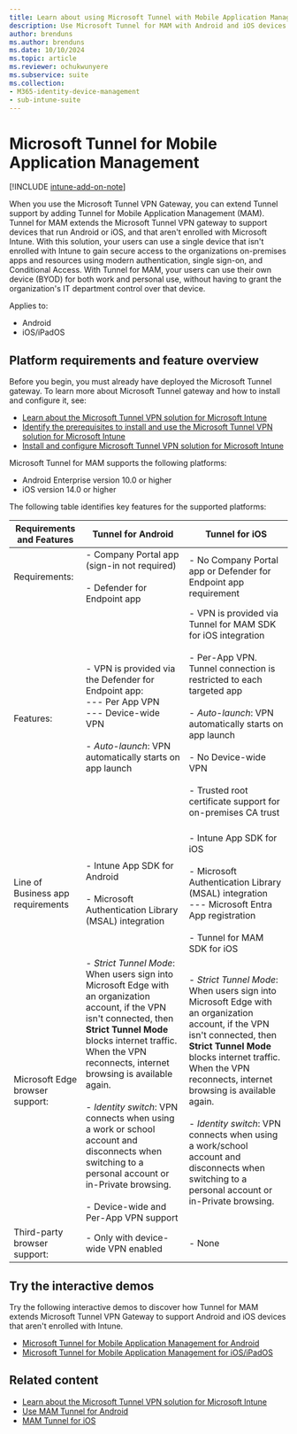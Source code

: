 ```yaml
---
title: Learn about using Microsoft Tunnel with Mobile Application Management
description: Use Microsoft Tunnel for MAM with Android and iOS devices. Tunnel for MAM expands access to your organizational resources for devices that aren't or can't enroll with Microsoft Intune.
author: brenduns
ms.author: brenduns
ms.date: 10/10/2024
ms.topic: article
ms.reviewer: ochukwunyere
ms.subservice: suite
ms.collection:
- M365-identity-device-management
- sub-intune-suite
---
```


# Microsoft Tunnel for Mobile Application Management

[!INCLUDE [intune-add-on-note](../includes/intune-plan2-suite-note.md)]

When you use the Microsoft Tunnel VPN Gateway, you can extend Tunnel support by adding Tunnel for Mobile Application Management (MAM). Tunnel for MAM extends the Microsoft Tunnel VPN gateway to support devices that run Android or iOS, and that aren't enrolled with Microsoft Intune. With this solution, your users can use a single device that isn't enrolled with Intune to gain secure access to the organizations on-premises apps and resources using modern authentication, single sign-on, and Conditional Access. With Tunnel for MAM, your users can use their own device (BYOD) for both work and personal use, without having to grant the organization's IT department control over that device.

Applies to:

- Android
- iOS/iPadOS

## Platform requirements and feature overview

Before you begin, you must already have deployed the Microsoft Tunnel gateway. To learn more about Microsoft Tunnel gateway and how to install and configure it, see:

- [Learn about the Microsoft Tunnel VPN solution for Microsoft Intune](../protect/microsoft-tunnel-overview.md)
- [Identify the prerequisites to install and use the Microsoft Tunnel VPN solution for Microsoft Intune](../protect/microsoft-tunnel-prerequisites.md)
- [Install and configure Microsoft Tunnel VPN solution for Microsoft Intune](../protect/microsoft-tunnel-configure.md)

Microsoft Tunnel for MAM supports the following platforms:

- Android Enterprise version 10.0 or higher
- iOS version 14.0 or higher

The following table identifies key features for the supported platforms:

| Requirements and Features        |Tunnel for Android     | Tunnel for iOS           |
|------------------|-----------------------|--------------------------|
| Requirements:    | - Company Portal app (sign-in not required)</br></br> - Defender for Endpoint app     | - No Company Portal app or Defender for Endpoint app requirement   |
| Features:        | - VPN is provided via the Defender for Endpoint app: </br> --- Per App VPN </br> --- Device-wide VPN </br></br> - *Auto-launch*: VPN automatically starts on app launch   | - VPN is provided via Tunnel for MAM SDK for iOS integration </br></br> - Per-App VPN. Tunnel connection is restricted to each targeted app </br></br> - *Auto-launch*: VPN automatically starts on app launch </br></br>   -  No Device-wide VPN </br></br> - Trusted root certificate support for on-premises CA trust </br></br>  |
| Line of Business app requirements| - Intune App SDK for Android </br></br> - Microsoft Authentication Library (MSAL) integration  | - Intune App SDK for iOS  </br></br> - Microsoft Authentication Library (MSAL) integration </br> --- Microsoft Entra App registration </br></br> - Tunnel for MAM SDK for iOS    |
| Microsoft Edge browser support:| - *Strict Tunnel Mode*: When users sign into Microsoft Edge with an organization account, if the VPN isn't connected, then **Strict Tunnel Mode** blocks internet traffic. When the VPN reconnects, internet browsing is available again. </br></br> - *Identity switch*: VPN connects when using a work or school account and disconnects when switching to a personal account or in-Private browsing. </br></br> - Device-wide and Per-App VPN support  | - *Strict Tunnel Mode*: When users sign into Microsoft Edge with an organization account, if the VPN isn't connected, then **Strict Tunnel Mode** blocks internet traffic. When the VPN reconnects, internet browsing is available again. </br></br> - *Identity switch*: VPN connects when using a work/school account and disconnects when switching to a personal account or in-Private browsing.   |
| Third-party browser support:     | - Only with device-wide VPN enabled  | - None  |

## Try the interactive demos

Try the following interactive demos to discover how Tunnel for MAM extends Microsoft Tunnel VPN Gateway to support Android and iOS devices that aren't enrolled with Intune.

- [Microsoft Tunnel for Mobile Application Management for Android]( https://regale.cloud/Microsoft/viewer/1896/microsoft-tunnel-for-mobile-application-management-for-android/index.html#/0/0)
- [Microsoft Tunnel for Mobile Application Management for iOS/iPadOS]( https://regale.cloud/Microsoft/viewer/1976/microsoft-tunnel-for-mobile-application-management-for-ios-ipados/index.html#/0/0)

## Related content

- [Learn about the Microsoft Tunnel VPN solution for Microsoft Intune](../protect/microsoft-tunnel-overview.md)
- [Use MAM Tunnel for Android](../protect/microsoft-tunnel-mam-android.md)
- [MAM Tunnel for iOS](../protect/microsoft-tunnel-mam-ios.md)
